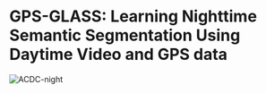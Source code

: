 # GPS-GLASS: Learning Nighttime Semantic Segmentation Using Daytime Video and GPS data
![ACDC-night](./video/ACDC-night.gif)
